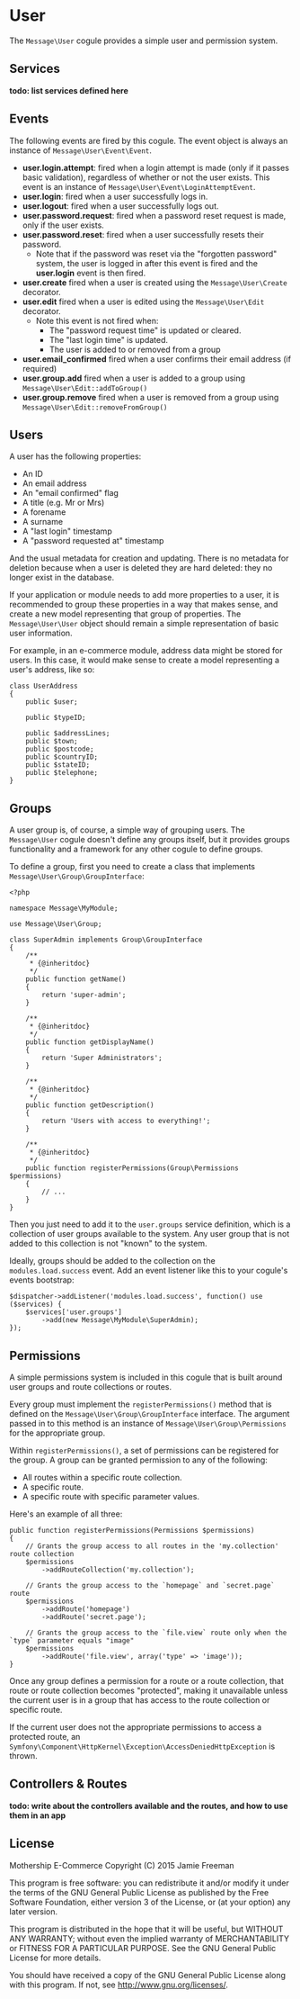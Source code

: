 # User

The `Message\User` cogule provides a simple user and permission system.

## Services

**todo: list services defined here**

## Events

The following events are fired by this cogule. The event object is always an instance of `Message\User\Event\Event`.

* **user.login.attempt**: fired when a login attempt is made (only if it passes basic validation), regardless of whether or not the user exists. This event is an instance of `Message\User\Event\LoginAttemptEvent`.
* **user.login**: fired when a user successfully logs in.
* **user.logout**: fired when a user successfully logs out.
* **user.password.request**: fired when a password reset request is made, only if the user exists.
* **user.password.reset**: fired when a user successfully resets their password.
	* Note that if the password was reset via the "forgotten password" system, the user is logged in after this event is fired and the **user.login** event is then fired.
* **user.create** fired when a user is created using the `Message\User\Create` decorator.
* **user.edit** fired when a user is edited using the `Message\User\Edit` decorator.
	* Note this event is not fired when:
		* The "password request time" is updated or cleared.
		* The "last login time" is updated.
		* The user is added to or removed from a group
* **user.email_confirmed** fired when a user confirms their email address (if required)
* **user.group.add** fired when a user is added to a group using `Message\User\Edit::addToGroup()`
* **user.group.remove** fired when a user is removed from a group using `Message\User\Edit::removeFromGroup()`

## Users

A user has the following properties:

* An ID
* An email address
* An "email confirmed" flag
* A title (e.g. Mr or Mrs)
* A forename
* A surname
* A "last login" timestamp
* A "password requested at" timestamp

And the usual metadata for creation and updating. There is no metadata for deletion because when a user is deleted they are hard deleted: they no longer exist in the database.

If your application or module needs to add more properties to a user, it is recommended to group these properties in a way that makes sense, and create a new model representing that group of properties. The `Message\User\User` object should remain a simple representation of basic user information.

For example, in an e-commerce module, address data might be stored for users. In this case, it would make sense to create a model representing a user's address, like so:

	class UserAddress
	{
		public $user;
		
		public $typeID;
		
		public $addressLines;
		public $town;
		public $postcode;
		public $countryID;
		public $stateID;
		public $telephone;
	}

## Groups

A user group is, of course, a simple way of grouping users. The `Message\User` cogule doesn't define any groups itself, but it provides groups functionality and a framework for any other cogule to define groups.

To define a group, first you need to create a class that implements `Message\User\Group\GroupInterface`:

	<?php
	
	namespace Message\MyModule;
	
	use Message\User\Group;
	
	class SuperAdmin implements Group\GroupInterface
	{
		/**
		 * {@inheritdoc}
		 */
		public function getName()
		{
			return 'super-admin';
		}
	
		/**
		 * {@inheritdoc}
		 */
		public function getDisplayName()
		{
			return 'Super Administrators';
		}
	
		/**
		 * {@inheritdoc}
		 */
		public function getDescription()
		{
			return 'Users with access to everything!';
		}
	
		/**
		 * {@inheritdoc}
		 */
		public function registerPermissions(Group\Permissions $permissions)
		{
			// ...
		}
	}

Then you just need to add it to the `user.groups` service definition, which is a collection of user groups available to the system. Any user group that is not added to this collection is not "known" to the system.

Ideally, groups should be added to the collection on the `modules.load.success` event. Add an event listener like this to your cogule's events bootstrap:

	$dispatcher->addListener('modules.load.success', function() use ($services) {
		$services['user.groups']
			->add(new Message\MyModule\SuperAdmin);
	});


## Permissions

A simple permissions system is included in this cogule that is built around user groups and route collections or routes.

Every group must implement the `registerPermissions()` method that is defined on the `Message\User\Group\GroupInterface` interface. The argument passed in to this method is an instance of `Message\User\Group\Permissions` for the appropriate group.

Within `registerPermissions()`, a set of permissions can be registered for the group. A group can be granted permission to any of the following:

* All routes within a specific route collection.
* A specific route.
* A specific route with specific parameter values.

Here's an example of all three:

	public function registerPermissions(Permissions $permissions)
	{
		// Grants the group access to all routes in the 'my.collection' route collection
		$permissions
			->addRouteCollection('my.collection');
		
		// Grants the group access to the `homepage` and `secret.page` route
		$permissions
			->addRoute('homepage')
			->addRoute('secret.page');
		
		// Grants the group access to the `file.view` route only when the `type` parameter equals "image"
		$permissions
			->addRoute('file.view', array('type' => 'image'));
	}

Once any group defines a permission for a route or a route collection, that route or route collection becomes "protected", making it unavailable unless the current user is in a group that has access to the route collection or specific route.

If the current user does not the appropriate permissions to access a protected route, an `Symfony\Component\HttpKernel\Exception\AccessDeniedHttpException` is thrown.

## Controllers & Routes

**todo: write about the controllers available and the routes, and how to use them in an app**

## License

Mothership E-Commerce
Copyright (C) 2015 Jamie Freeman

This program is free software: you can redistribute it and/or modify it under the terms of the GNU General Public License as published by the Free Software Foundation, either version 3 of the License, or (at your option) any later version.

This program is distributed in the hope that it will be useful, but WITHOUT ANY WARRANTY; without even the implied warranty of MERCHANTABILITY or FITNESS FOR A PARTICULAR PURPOSE.  See the GNU General Public License for more details.

You should have received a copy of the GNU General Public License along with this program.  If not, see <http://www.gnu.org/licenses/>.
